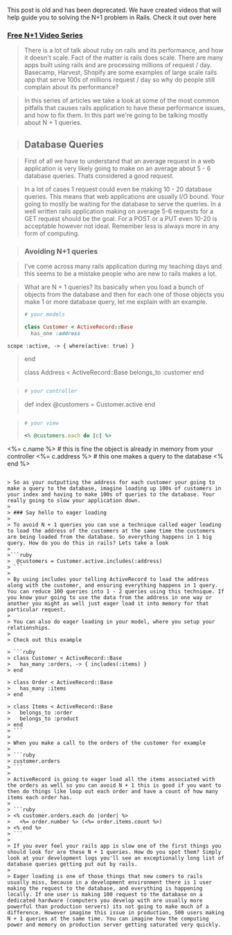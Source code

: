 This post is old and has been deprecated. We have created videos that will help guide you to solving the N+1 problem in Rails. Check it out over here

### [Free N+1 Video Series](http://codemy.net/posts/search/playlists/a-shot-of-ruby/tags/n-1/order/asc)


> There is a lot of talk about ruby on rails and its performance, and how it doesn't scale. Fact of the matter is rails does scale. There are many apps built using rails and are processing millions of request / day. Basecamp, Harvest, Shopify are some examples of large scale rails app that serve 100s of millions request / day so why do people still complain about its performance?

> In this series of articles we take a look at some of the most common pitfalls that causes rails application to have these performance issues, and how to fix them. In this part we're going to be talking mostly about N + 1 queries.

> ## Database Queries

> First of all we have to understand that an average request in a web application is very likely going to make on an average about 5 - 6 database queries. Thats considered a good request.

> In a lot of cases 1 request could even be making 10 - 20 database queries. This means that web applications are usually I/O bound. Your going to mostly be waiting for the database to serve the queries. In a well written rails application making on average 5-6 requests for a GET request should be the goal. For a POST or a PUT even 10-20 is acceptable however not ideal. Remember less is always more in any form of computing.

> ### Avoiding N+1 queries

> I've come across many rails application during my teaching days and this seems to be a mistake people who are new to rails makes a lot. 

> What are N + 1 queries? Its basically when you load a bunch of objects from the database and then for each one of those objects you make 1 or more database query, let me explain with an example.
>
> ```ruby
> # your models
> 
> class Customer < ActiveRecord::Base
>   has_one :address
    scope :active, -> { where(active: true) }
> end
>
> class Address < ActiveRecord::Base
>   belongs_to :customer
> end
>
> ```


> ```ruby
> # your controller

> def index
>  @customers = Customer.active
> end
> ```

> ```ruby
> # your view
>
> <% @customers.each do |c| %>
  <%= c.name %> # this is fine the object is already in memory from your controller
  <%= c.address %> # this one makes a query to the database
<% end %>
```

> So as your outputting the address for each customer your going to make a query to the database, imagine loading up 100s of customers in your index and having to make 100s of queries to the database. Your really going to slow your application down.
>
> ### Say hello to eager loading
> 
> To avoid N + 1 queries you can use a technique called eager loading to load the address of the customers at the same time the customers are being loaded from the database. So everything happens in 1 big query. How do you do this in rails? Lets take a look
> 
>```ruby
>  @customers = Customer.active.includes(:address)
> ```
>
> By using includes your telling ActiveRecord to load the address along with the customer, and ensuring everything happens in 1 query. You can reduce 100 queries into 1 - 2 queries using this technique. If you know your going to use the data from the address in one way or another you might as well just eager load it into memory for that particular request.
>
> You can also do eager loading in your model, where you setup your relationships.
>
> Check out this example

> ```ruby
> class Customer < ActiveRecord::Base
>   has_many :orders, -> { includes(:items) }
> end

> class Order < ActiveRecord::Base
>   has_many :items
> end

> class Items < ActiveRecord::Base
>   belongs_to :order
>   belongs_to :product
> end
> ```
>
> When you make a call to the orders of the customer for example
>
> ```ruby
> customer.orders
> ```
>
> ActiveRecord is going to eager load all the items associated with the orders as well so you can avoid N + 1 this is good if you want to then do things like loop out each order and have a count of how many items each order has.
> 
> ```ruby
> <% customer.orders.each do |order| %>
>   <%= order.number %> (<%= order.items.count %>)
> <% end %>
> ```
>
> If you ever feel your rails app is slow one of the first things you should look for are these N + 1 queries. How do you spot them? Simply look at your development logs you'll see an exceptionally long list of database queries getting put out by rails.
>
> Eager loading is one of those things that new comers to rails usually miss, because in a development environment there is 1 user making the request to the database, and everything is happening locally. If one user is making 100 request to the database on a dedicated hardware (computers you develop with are usually more powerful than production servers) its not going to make much of a difference. However imagine this issue in production, 500 users making N + 1 queries at the same time. You can imagine how the computing power and memory on production server getting saturated very quickly.